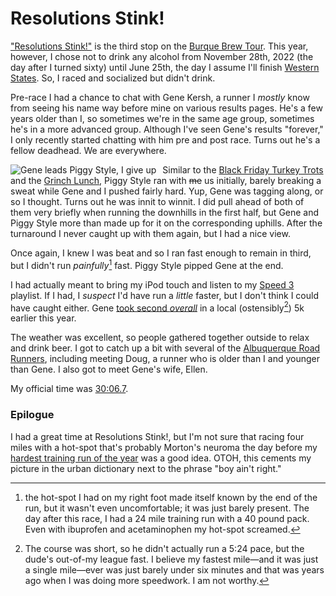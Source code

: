 # Resolutions Stink!

["Resolutions Stink!"](https://www.facebook.com/events/3281713308711524) is the
third stop on the [Burque Brew
Tour](https://www.abqroadrunners.com/burque-brewery-tour.html). This
year, however, I chose not to drink any alcohol from November 28th,
2022 (the day after I turned sixty) until June 25th, the day I assume
I'll finish [Western States](https://www.wser.org/). So, I raced and
socialized but didn't drink.

Pre-race I had a chance to chat with Gene Kersh, a runner I _mostly_ know
from seeing his name way before mine on various results pages.  He's a few
years older than I, so sometimes we're in the same age group, sometimes
he's in a more advanced group. Although I've seen Gene's results "forever,"
I only recently started chatting with him pre and post race.  Turns out
he's a fellow deadhead.  We are everywhere.

<img src="https://www.abqroadrunners.com/uploads/6/7/7/6/6776981/canteen-8_orig.jpg"
     title="Gene leads Piggy Style; I give up"
     alt="Gene leads Piggy Style, I give up"
     style="float: left; margin-right: 10px;" />


Similar to the [Black Friday Turkey Trots](../2022/black_friday.md)
and the [Grinch Lunch](../2022/grinch_lunch.md), Piggy Style
ran with ~~me~~ us initially, barely breaking a sweat while Gene and I
pushed fairly hard.  Yup, Gene was tagging along, or so I thought.
Turns out he was innit to winnit.  I did pull ahead of both of them
very briefly when running the downhills in the first half, but Gene
and Piggy Style more than made up for it on the corresponding uphills. After
the turnaround I never caught up with them again, but I had a nice
view.

Once again, I knew I was beat and so I ran fast enough to remain in
third, but I didn't run _painfully_[^1] fast.  Piggy Style pipped Gene at the end.

I had actually meant to bring my iPod touch and listen to my [Speed
3](https://www.youtube.com/playlist?list=PLiHB06ix3lYik1aF8qZpFQN3A1QAtzTFu)
playlist.  If I had, I _suspect_ I'd have run a _little_ faster, but I
don't think I could have caught either.  Gene [took second
_overall_](https://runsignup.com/Race/Results/140087/IndividualResult/bSdZ?resultSetId=362701#U42660677)
in a local (ostensibly[^2]) 5k earlier this year.

The weather was excellent, so people gathered together outside to
relax and drink beer. I got to catch up a bit with several of the
[Albuquerque Road Runners](https://www.abqroadrunners.com/), including
meeting Doug, a runner who is older than I and younger than Gene.  I
also got to meet Gene's wife, Ellen.

My official time was [30:06.7](https://www.webscorer.com/racedetails?raceid=303794&did=366246).

### Epilogue

I had a great time at Resolutions Stink!, but I'm not sure that racing
four miles with a hot-spot that's probably Morton's neuroma the day
before my [hardest training run of the
year](https://www.strava.com/activities/8473162718) was a good idea.
OTOH, this cements my picture in the urban dictionary next to the
phrase "boy ain't right."

[^1]: the hot-spot I had on my right foot made itself known by the end
of the run, but it wasn't even uncomfortable; it was just barely
present.  The day after this race, I had a 24 mile training run with a 40 pound
pack.  Even with ibuprofen and acetaminophen my hot-spot screamed.

[^2]: The course was short, so he didn't actually run a 5:24 pace, but
the dude's out-of-my league fast. I believe my fastest mile&mdash;and
it was just a single mile&mdash;ever was just barely under six minutes
and that was years ago when I was doing more speedwork.  I am not
worthy.
